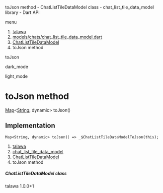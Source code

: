 




toJson method - ChatListTileDataModel class - chat\_list\_tile\_data\_model library - Dart API







menu

1. [talawa](../../index.html)
2. [models/chats/chat\_list\_tile\_data\_model.dart](../../file-___home_harshil_Desktop_open-source_palisadoes_talawa_lib_models_chats_chat_list_tile_data_model/)
3. [ChatListTileDataModel](../../file-___home_harshil_Desktop_open-source_palisadoes_talawa_lib_models_chats_chat_list_tile_data_model/ChatListTileDataModel-class.html)
4. toJson method

toJson


dark\_mode

light\_mode




# toJson method


[Map](https://api.flutter.dev/flutter/dart-core/Map-class.html)<[String](https://api.flutter.dev/flutter/dart-core/String-class.html), dynamic>
toJson()

## Implementation

```
Map<String, dynamic> toJson() => _$ChatListTileDataModelToJson(this);
```

 


1. [talawa](../../index.html)
2. [chat\_list\_tile\_data\_model](../../file-___home_harshil_Desktop_open-source_palisadoes_talawa_lib_models_chats_chat_list_tile_data_model/)
3. [ChatListTileDataModel](../../file-___home_harshil_Desktop_open-source_palisadoes_talawa_lib_models_chats_chat_list_tile_data_model/ChatListTileDataModel-class.html)
4. toJson method

##### ChatListTileDataModel class





talawa
1.0.0+1






